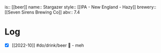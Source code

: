 is:: [[beer]]
name:: Stargazer
style:: [[IPA - New England - Hazy]]
brewery:: [[Seven Sirens Brewing Co]]
abv:: 7.4

# Log
- [x] [[2022-10]] #do/drink/beer 🤞 - meh